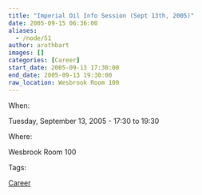 ```yaml
---
title: "Imperial Oil Info Session (Sept 13th, 2005)"
date: 2005-09-15 06:36:00
aliases:
  - /node/51
author: arothbart
images: []
categories: [Career]
start_date: 2005-09-13 17:30:00
end_date: 2005-09-13 19:30:00
raw_location: Wesbrook Room 100
---
```


When:

Tuesday, September 13, 2005 - 17:30 to 19:30

Where:

Wesbrook Room 100

Tags:

[Career](/career)
